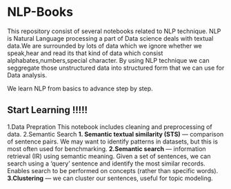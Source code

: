 # NLP-Books

This repository consist of several notebooks related to NLP technique.
NLP is Natural Language processing a part of Data science deals with textual data.We are surrounded by lots of data which we ignore whether we speak,hear and read its that kind of data which consist alphabates,numbers,special character. By using NLP technique we can seggregate those unstructured data into structured form that we can use for Data analysis.

We learn NLP from basics to advance step by step.

## Start Learning !!!!!

1.Data Prepration
This notebook includes cleaning and preprocessing of data.
2.Semantic Search
**1. Semantic textual similarity (STS)** — comparison of sentence pairs. We may want to identify patterns in datasets, but this is most often used for benchmarking.
**2.Semantic search** — information retrieval (IR) using semantic meaning. Given a set of sentences, we can search using a ‘query’ sentence and identify the most similar records. Enables search to be performed on concepts (rather than specific words).
**3.Clustering** — we can cluster our sentences, useful for topic modeling.
